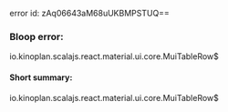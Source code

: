 error id: zAq06643aM68uUKBMPSTUQ==
### Bloop error:

io.kinoplan.scalajs.react.material.ui.core.MuiTableRow$
#### Short summary: 

io.kinoplan.scalajs.react.material.ui.core.MuiTableRow$